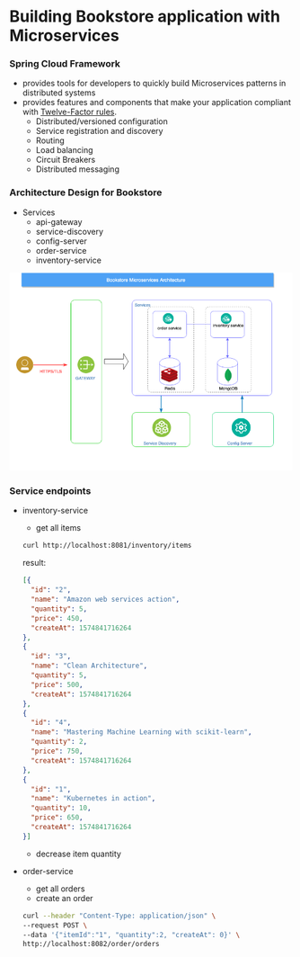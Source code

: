 # Building Bookstore application with Microservices

### Spring Cloud Framework
- provides tools for developers to quickly build Microservices patterns in distributed systems
- provides features and components that make your application compliant with [Twelve-Factor rules](https://12factor.net).
  - Distributed/versioned configuration
  - Service registration and discovery
  - Routing
  - Load balancing
  - Circuit Breakers
  - Distributed messaging

### Architecture Design for Bookstore

- Services 
  - api-gateway
  - service-discovery
  - config-server
  - order-service
  - inventory-service

<img src="./doc/bookstore-micorservices-architecture.png" alt="drawing" width="900" />

### Service endpoints

- inventory-service
  - get all items
  ```bash
  curl http://localhost:8081/inventory/items
  ```
  result:
  ```json  
  [{
    "id": "2",
    "name": "Amazon web services action",
    "quantity": 5,
    "price": 450,
    "createAt": 1574841716264
  },
  {
    "id": "3",
    "name": "Clean Architecture",
    "quantity": 5,
    "price": 500,
    "createAt": 1574841716264
  },
  {
    "id": "4",
    "name": "Mastering Machine Learning with scikit-learn",
    "quantity": 2,
    "price": 750,
    "createAt": 1574841716264
  },
  {
    "id": "1",
    "name": "Kubernetes in action",
    "quantity": 10,
    "price": 650,
    "createAt": 1574841716264
  }]
  ```
  - decrease item quantity
  
- order-service
  - get all orders
  - create an order
  ```bash
  curl --header "Content-Type: application/json" \
  --request POST \
  --data '{"itemId":"1", "quantity":2, "createAt": 0}' \
  http://localhost:8082/order/orders
  ```

